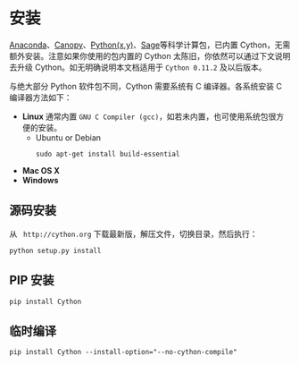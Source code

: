 # 安装

[Anaconda](https://docs.continuum.io/anaconda/)、[Canopy](https://www.enthought.com/products/canopy/)、[Python(x,y)](http://www.pythonxy.com/)、[Sage](http://www.sagemath.org/)等科学计算包，已内置 Cython，无需额外安装。注意如果你使用的包内置的 Cython 太陈旧，你依然可以通过下文说明去升级 Cython。如无明确说明本文档适用于 ``Cython 0.11.2`` 及以后版本。

与绝大部分 Python 软件包不同，Cython 需要系统有 C 编译器。各系统安装 C 编译器方法如下：

* **Linux** 通常内置 ``GNU C Compiler (gcc)``，如若未内置，也可使用系统包很方便的安装。
  * Ubuntu or Debian
    ```shell
    sudo apt-get install build-essential
    ```
* **Mac OS X**
* **Windows**

## 源码安装
从 `` http://cython.org`` 下载最新版，解压文件，切换目录，然后执行：
```shell
python setup.py install
```

## PIP 安装
```shell
pip install Cython
```

## 临时编译
```shell
pip install Cython --install-option="--no-cython-compile"
```
